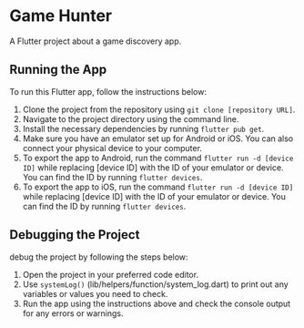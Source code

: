 # Game Hunter

A Flutter project about a game discovery app.

## Running the App

To run this Flutter app, follow the instructions below:

1. Clone the project from the repository using `git clone [repository URL]`.
2. Navigate to the project directory using the command line.
3. Install the necessary dependencies by running `flutter pub get`.
4. Make sure you have an emulator set up for Android or iOS. You can also connect your physical device to your computer.
5. To export the app to Android, run the command `flutter run -d [device ID]` while replacing [device ID] with the ID of your emulator or device. You can find the ID by running `flutter devices`.
6. To export the app to iOS, run the command `flutter run -d [device ID]` while replacing [device ID] with the ID of your emulator or device. You can find the ID by running `flutter devices`.

## Debugging the Project

debug the project by following the steps below:

1. Open the project in your preferred code editor.
2. Use `systemLog()` (lib/helpers/function/system_log.dart) to print out any variables or values you need to check.
3. Run the app using the instructions above and check the console output for any errors or warnings.